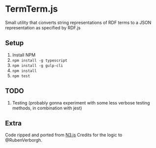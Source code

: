 # TermTerm.js

 Small utility that converts string representations of RDF terms to a JSON representation as specified by RDF.js

## Setup

1. Install NPM
1. `npm install -g typescript`
1. `npm install -g gulp-cli`
1. `npm install`
1. `npm test`

## TODO

1. Testing (probably gonna experiment with some less verbose testing methods, in combination with jest)

## Extra

Code ripped and ported from [N3.js](https://github.com/RubenVerborgh/N3.js)
Credits for the logic to @RubenVerborgh.